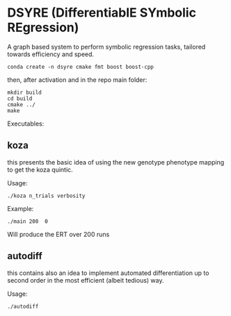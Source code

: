 # DSYRE (DifferentiablE SYmbolic REgression)
A graph based system to perform symbolic regression tasks, tailored towards efficiency and speed.
```
conda create -n dsyre cmake fmt boost boost-cpp
```
then, after activation and in the repo main folder:
```
mkdir build
cd build
cmake ../
make
```

Executables:
## koza
this presents the basic idea of using the new genotype phenotype mapping to get the koza quintic.

Usage:
```
./koza n_trials verbosity
```
Example: 
```
./main 200  0
```
Will produce the ERT over 200 runs

## autodiff
this contains also an idea to implement automated differentiation up to second order in the most efficient (albeit tedious) way.

Usage:
```
./autodiff
```

